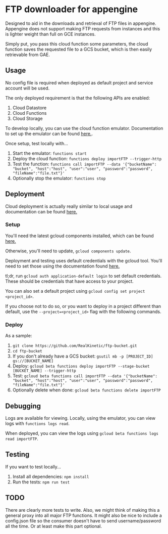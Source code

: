 # FTP downloader for appengine

Designed to aid in the downloads and retrieval of FTP files in appengine.  Appengine does not support making FTP requests from instances and this is lighter weight than full on GCE instances.

Simply put, you pass this cloud function some parameters, the cloud function saves the requested file to a GCS bucket, which is then easily retrievable from GAE.

## Usage

No config file is required when deployed as default project and service account will be used.

The only deployed requirement is that the following APIs are enabled:

1. Cloud Datastore
2. Cloud Functions
3. Cloud Storage

To develop locally, you can use the cloud function emulator.  Documentation to set up the emulator can be found [here.](https://cloud.google.com/functions/docs/emulator).

Once setup, test locally with...

1. Start the emulator: `functions start`
2. Deploy the cloud function: `functions deploy importFTP --trigger-http`
3. Test the function: `functions call importFTP --data '{"bucketName": "bucket", "host":"host", "user":"user", "password":"password", "fileName":"file.txt"}'`
4. Optionally stop the emulator: `functions stop`

## Deployment

Cloud deployment is actually really similar to local usage and documentation can be found [here.](https://cloud.google.com/functions/docs/deploying/filesystem)

### Setup

You'll need the latest gcloud components installed, which can be found [here.](https://cloud.google.com/sdk/gcloud/)

Otherwise, you'll need to update, `gcloud components update`.

Deployment and testing uses default credentials with the gcloud tool.  You'll need to set those using the documentation found [here.](https://developers.google.com/identity/protocols/application-default-credentials)

tl;dr, run `gcloud auth application-default login` to set default credentials.  These should be credentials that have access to your project.

You can also set a default project using `gcloud config set project <project_id>`.

If you choose not to do so, or you want to deploy in a project different than default, use the `--project=<project_id>` flag with the following commands.

### Deploy

As a sample:
1. `git clone https://github.com/RealKinetic/ftp-bucket.git`
2. `cd ftp-bucket`
3. If you don't already have a GCS bucket: `gsutil mb -p [PROJECT_ID] gs://[BUCKET_NAME]`
4. Deploy: `gcloud beta functions deploy importFTP --stage-bucket [BUCKET_NAME] --trigger-http`
5. Test: `gcloud beta functions call importFTP --data '{"bucketName": "bucket", "host":"host", "user":"user", "password":"password", "fileName":"file.txt"}'`
6. Optionally delete when done: `gcloud beta functions delete importFTP`

## Debugging

Logs are available for viewing.  Locally, using the emulator, you can view logs with `functions logs read`.

When deployed, you can view the logs using `gcloud beta functions logs read importFTP`.

## Testing

If you want to test locally...
1. Install all dependencies: `npm install`
2. Run the tests: `npm run test`

## TODO

There are clearly more tests to write.  Also, we might think of making this a general proxy into all major FTP functions.  It might also be nice to include a config.json file so the consumer doesn't have to send username/password all the time.  Or at least make this part optional.